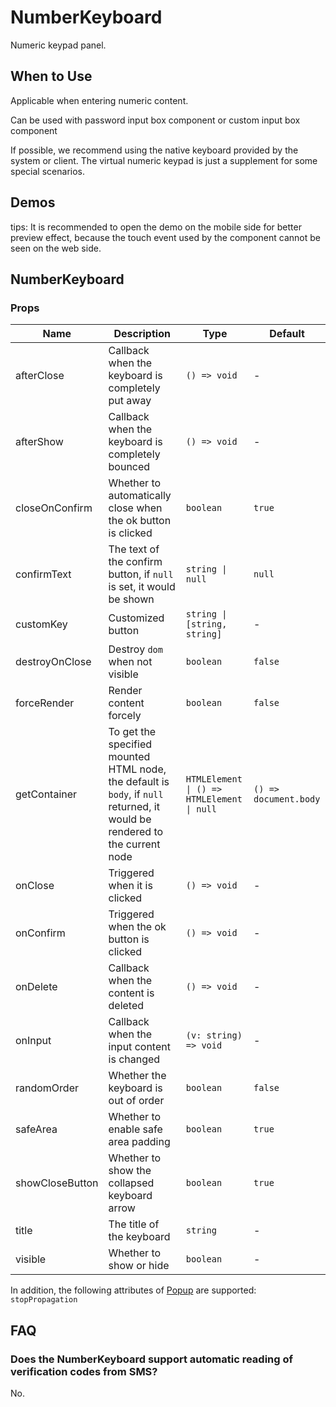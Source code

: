 # NumberKeyboard <Experimental></Experimental>

Numeric keypad panel.

## When to Use

Applicable when entering numeric content.

Can be used with password input box component or custom input box component

If possible, we recommend using the native keyboard provided by the system or client. The virtual numeric keypad is just a supplement for some special scenarios.

## Demos

tips: It is recommended to open the demo on the mobile side for better preview effect, because the touch event used by the component cannot be seen on the web side.

<code src="./demos/demo1.tsx"></code>

<code src="./demos/demo2.tsx"></code>

## NumberKeyboard

### Props

| Name | Description | Type | Default |
| --- | --- | --- | --- |
| afterClose | Callback when the keyboard is completely put away | `() => void` | - |
| afterShow | Callback when the keyboard is completely bounced | `() => void` | - |
| closeOnConfirm | Whether to automatically close when the ok button is clicked | `boolean` | `true` |
| confirmText | The text of the confirm button, if `null` is set, it would be shown | `string \| null` | `null` |
| customKey | Customized button | `string \| [string, string]` | - |
| destroyOnClose | Destroy `dom` when not visible | `boolean` | `false` |
| forceRender | Render content forcely | `boolean` | `false` |
| getContainer | To get the specified mounted HTML node, the default is `body`, if `null` returned, it would be rendered to the current node | `HTMLElement \| () => HTMLElement \| null` | `() => document.body` |
| onClose | Triggered when it is clicked | `() => void` | - |
| onConfirm | Triggered when the ok button is clicked | `() => void` | - |
| onDelete | Callback when the content is deleted | `() => void` | - |
| onInput | Callback when the input content is changed | `(v: string) => void` | - |
| randomOrder | Whether the keyboard is out of order | `boolean` | `false` |
| safeArea | Whether to enable safe area padding | `boolean` | `true` |
| showCloseButton | Whether to show the collapsed keyboard arrow | `boolean` | `true` |
| title | The title of the keyboard | `string` | - |
| visible | Whether to show or hide | `boolean` | - |

In addition, the following attributes of [Popup](/components/popup) are supported: `stopPropagation`

## FAQ

### Does the NumberKeyboard support automatic reading of verification codes from SMS?

No.
